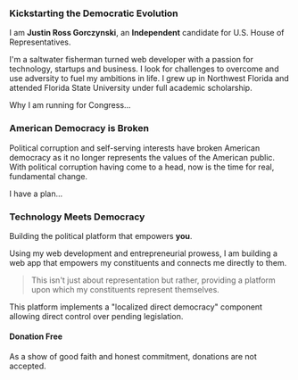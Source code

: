 
### Kickstarting the Democratic Evolution 

I am **Justin Ross Gorczynski**, an **Independent** candidate for U.S. House of Representatives. 

I'm a saltwater fisherman turned web developer with a passion for technology, startups and business. I look for challenges to overcome and use adversity to fuel my ambitions in life. I grew up in Northwest Florida and attended Florida State University under full academic scholarship.

Why I am running for Congress...

### American Democracy is Broken 

Political corruption and self-serving interests have broken American democracy as it no longer represents the values of the American public. With political corruption having come to a head, now is the time for real, fundamental change. 

I have a plan...

### Technology Meets Democracy 

Building the political platform that empowers **you**. 

Using my web development and entrepreneurial prowess, I am building a web app that empowers my constituents and connects me directly to them. 

> This isn't just about representation but rather, providing a platform upon which my constituents represent themselves.

This platform implements a "localized direct democracy" component allowing direct control over pending legislation. 


#### Donation Free 

As a show of good faith and honest commitment, donations are not accepted.
